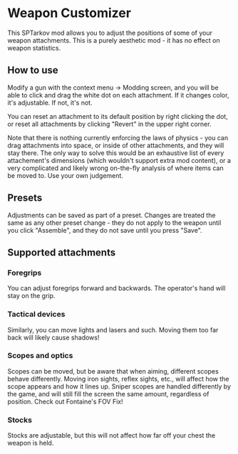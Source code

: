 # Weapon Customizer

This SPTarkov mod allows you to adjust the positions of some of your weapon attachments. This is a purely aesthetic mod - it has no effect on weapon statistics.

## How to use

Modify a gun with the context menu -> Modding screen, and you will be able to click and drag the white dot on each attachment. If it changes color, it's adjustable. If not, it's not.

You can reset an attachment to its default position by right clicking the dot, or reset all attachments by clicking "Revert" in the upper right corner.

Note that there is nothing currently enforcing the laws of physics - you can drag attachments into space, or inside of other attachments, and they will stay there. The only way to solve this would be an exhaustive list of every attachement's dimensions (which wouldn't support extra mod content), or a very complicated and likely wrong on-the-fly analysis of where items can be moved to. Use your own judgement.

## Presets

Adjustments can be saved as part of a preset. Changes are treated the same as any other preset change - they do not apply to the weapon until you click "Assemble", and they do not save until you press "Save".

## Supported attachments

### Foregrips

You can adjust foregrips forward and backwards. The operator's hand will stay on the grip.

### Tactical devices

Similarly, you can move lights and lasers and such. Moving them too far back will likely cause shadows!

### Scopes and optics

Scopes can be moved, but be aware that when aiming, different scopes behave differently. Moving iron sights, reflex sights, etc., will affect how the scope appears and how it lines up. Sniper scopes are handled differently by the game, and will still fill the screen the same amount, regardless of position. Check out Fontaine's FOV Fix!

### Stocks

Stocks are adjustable, but this will not affect how far off your chest the weapon is held.
